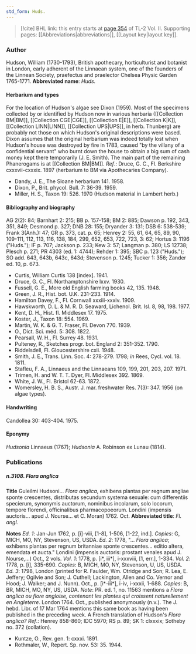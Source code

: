 ```yaml
---
std_form: Huds.
---
```


> [!cite] BHL link: this entry starts at [page 354](https://www.biodiversitylibrary.org/page/33068596) of TL-2 Vol. II.
> Supporting pages: [[Abbreviations|abbreviations]], [[Layout key|layout key]].

### Author

Hudson, William (1730-1793), British apothecary, horticulturist and botanist in London, early adherent of the Linnaean system, one of the founders of the Linnean Society, praefectus and praelector Chelsea Physic Garden 1765-1771. 
**Abbreviated name**: *Huds.*

#### Herbarium and types

For the location of Hudson's algae see Dixon (1959). Most of the specimens collected by or identified by Hudson now in various herbaria ([[Collection BM|BM]], [[Collection CGE|CGE]], [[Collection E|E]], [[Collection K|K]], [[Collection LINN|LINN]], [[Collection UPS|UPS]], in herb. Thunberg) are probably not those on which Hudson's original descriptions were based. Dixon assumes that the original herbarium was indeed totally lost when Hudson's house was destroyed by fire in 1783, caused "by the villany of a confidential servant" who burnt down the house to obtain a big sum of cash money kept there temporarily (J. E. Smith). The main part of the remaining Phanerogams is at [[Collection BM|BM]].
*Ref*.: Druce, G. C., Fl. Berkshire cxxxvii-cxxxix. 1897 (herbarium to BM via Apothecaries Company).
- Dandy, J. E., The Sloane herbarium 141. 1958.
- Dixon, P., Brit. phycol. Bull. 7: 36-39. 1959.
- Miller, H. S., Taxon 19: 526. 1970 (Hudson material in Lambert herb.)

#### Bibliography and biography

AG 2(2): 84; Barnhart 2: 215; BB p. 157-158; BM 2: 885; Dawson p. 192, 343, 351, 849; Desmond p. 327; DNB 28: 155; Dryander 3: 131; DSB 6: 538-539; Frank 3(Anh.): 47; GR p. 373, cat. p. 65; Henrey 2: 55, 61, 64, 65, 89, 90, 109-111, 112, 113, 116, 138, 184, 299, 652, 653, 722, 723, 3: 62; Hortus 3: 1196 ("Huds."); IF p. 707; Jackson p. 233; Kew 3: 57; Langman p. 380; LS 12738; Plesch p. 271; PR 4303 (ed. 1: 4744); Rehder 1: 395; SBC p. 123 ("Huds."); SO add. 643, 643b, 643c, 643d; Stevenson p. 1245; Tucker 1: 356; Zander ed. 10, p. 673.
- Curtis, William Curtis 138 \[index\]. 1941.
- Druce, G. C., Fl. Northamptonshire lxxv. 1930.
- Fussell, G. E., More old English farming books 42, 135. 1948.
- Green, J. R., Hist. bot. U.K. 231-233. 1914.
- Hamilton Davey, F., Fl. Cornwall xxxiii-xxxiv. 1909.
- Hawskworth, D. L. & M. R. D. Seaward, Lichenol. Brit. Isl. 8, 98, 198. 1977.
- Kent, D. H., Hist. fl. Middlesex 17. 1975.
- Koster, J., Taxon 18: 554. 1969.
- Martin, W. K. & G. T. Fraser, Fl. Devon 770. 1939.
- O., Dict. Sci. méd. 5: 308. 1822.
- Pearsall, W. H., Fl. Surrey 48. 1931.
- Pulteney, R., Sketches progr. bot. England 2: 351-352. 1790.
- Riddelsdell, Fl. Gloucestershire cxii. 1948.
- Smith, J. E., Trans. Linn. Soc. 4: 278-279. 1798; *in* Rees, Cycl. vol. 18. 1811.
- Stafleu, F. A., Linnaeus and the Linnaeans 109, 199, 201, 203, 207. 1971.
- Trimen, H. and W. T. T. Dyer, Fl. Middlesex 392. 1869.
- White, J. W., Fl. Bristol 62-63. 1872.
- Womersley, H. B. S., Austr. J. mar. freshwater Res. 7(3): 347. 1956 (on algae types).

#### Handwriting

Candollea 30: 403-404. 1975.

#### Eponymy

*Hudsonia* Linnaeus (1767); *Hudsonia* A. Robinson ex Lunau (1814).

### Publications

##### n.3108. Flora anglica

**Title**
Guleilmi Hudsoni... *Flora anglica*, exhibens plantas per regnum angliae sponte crescentes, distributas secundum systema sexuale: cum differentiis specierum, synonymis auctorum, nominibus incolarum, solo locorum, tempore florendi, officinalibus pharmacopoeorum. Londini (impensis auctoris... apud J. Nourse... et C. Moran) 1762. Oct.
**Abbreviated title**: *Fl. angl.*

**Notes**
*Ed. 1*: Jan-Jun 1762, p. \[i\]-viii, \[1-8\], 1-506, \[1-22, ind.\]. *Copies*: G, MICH, MO, NY, Stevenson, US, USDA.
*Ed. 2*: 1778, "... *Flora anglica*; exhibens plantas per regnum britanniae sponte crescentes... editio altera, emendata et aucta." Londini (impensis auctoris: prostant venales apud J. Nourse,...) Oct., 2 vols.
*Vol. 1*: 1778, p. \[i\*, iii\*\], i-xxxviii, \[1, err.\], 1-334.
*Vol. 2*: 1778, p. \[i\], 335-690.
*Copies*: B, MICH, MO, NY, Stevenson, U, US, USDA.
*Ed. 3*: 1798, London (printed for R. Faulder, Wm. Otridge and Son; R. Lea, E. Jeffery; Ogilvie and Son; J. Cuthell; Lackington, Allen and Co. Vernor and Hood; J. Walker; and J. Nunn). Oct., p. \[i\*-iii\*\], i-iv, i-xxxii, 1-688. *Copies*: B, BR, MICH, MO, NY, US, USDA.
*Note*: PR. ed. 1, no. 11563 mentions a *Flora anglica ou flore angloise, contenant les plantes qui croissent naturellement en Angleterre*. London 1764. Oct., published anonymously (n.v.). The J.
hebd. Libr. of 17 Mar 1764 mentions this same book as having been published in the preceding week. A French translation of Hudson's *Flora anglica?*
*Ref*.: Henrey 858-860; IDC 5970; RS p. 89; SK 1: clxxxix; Sotheby no. 372 (collation).
- Kuntze, O., Rev. gen. 1: cxxxi. 1891.
- Rothmaler, W., Repert. Sp. nov. 53: 35. 1944.

